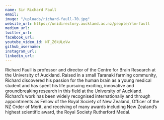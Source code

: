 ```yaml
---
name: Sir Richard Faull
email: 
image: "/uploads/richard-faull-70.jpg"
website_url: https://unidirectory.auckland.ac.nz/people/rlm-faull
medium_url: 
twitter_url: 
facebook_url: 
youtube_video_id: NT_Z6kULoVw
github_username: 
instagram_url: 
linkedin_url: 
---
```


Richard Faull is professor and director of the Centre for Brain Research at the University of Auckland. Raised in a small Taranaki farming community, Richard discovered his passion for the human brain as a young medical student and has spent his life pursuing exciting, innovative and groundbreaking research in this field at the University of Auckland. Richard’s work has been widely recognised internationally and through appointments as Fellow of the Royal Society of New Zealand, Officer of the NZ Order of Merit, and receiving of many awards including New Zealand’s highest scientific award, the Royal Society Rutherford Medal.
